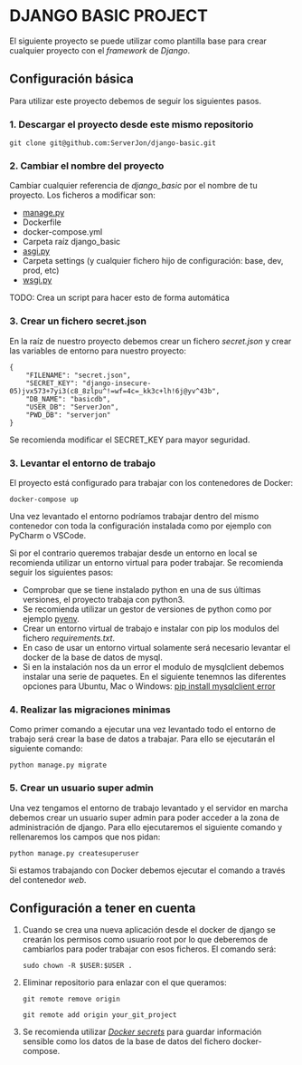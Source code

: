 # DJANGO BASIC PROJECT

El siguiente proyecto se puede utilizar como plantilla base para crear cualquier proyecto con el _framework_ de *Django*.

## Configuración básica

Para utilizar este proyecto debemos de seguir los siguientes pasos.

### 1. Descargar el proyecto desde este mismo repositorio

    git clone git@github.com:ServerJon/django-basic.git

### 2. Cambiar el nombre del proyecto

Cambiar cualquier referencia de *django_basic* por el nombre de tu proyecto. Los ficheros a modificar son:

- [manage.py](https://github.com/ServerJon/django-basic/blob/main/manage.py)
- Dockerfile
- docker-compose.yml
- Carpeta raíz django_basic
- [asgi.py](https://github.com/ServerJon/django-basic/blob/main/django_basic/asgi.py)
- Carpeta settings (y cualquier fichero hijo de configuración: base, dev, prod, etc)
- [wsgi.py](https://github.com/ServerJon/django-basic/blob/main/django_basic/wsgi.py)

TODO: Crea un script para hacer esto de forma automática

### 3. Crear un fichero secret.json

En la raíz de nuestro proyecto debemos crear un fichero _secret.json_ y crear las variables de entorno para nuestro proyecto:

    {
        "FILENAME": "secret.json",
        "SECRET_KEY": "django-insecure-05)jvx573+7yi3(c8_8zlpu^!=wf=4c=_kk3c+lh!6j@yv^43b",
        "DB_NAME": "basicdb",
        "USER_DB": "ServerJon",
        "PWD_DB": "serverjon"
    }

Se recomienda modificar el SECRET_KEY para mayor seguridad.

### 3. Levantar el entorno de trabajo

El proyecto está configurado para trabajar con los contenedores de Docker:

    docker-compose up

Una vez levantado el entorno podríamos trabajar dentro del mismo contenedor con toda la configuración instalada como por ejemplo con PyCharm o VSCode.

Si por el contrario queremos trabajar desde un entorno en local se recomienda utilizar un entorno virtual para poder trabajar. Se recomienda seguir los siguientes pasos:

- Comprobar que se tiene instalado python en una de sus últimas versiones, el proyecto trabaja con python3.
- Se recomienda utilizar un gestor de versiones de python como por ejemplo [pyenv](https://github.com/pyenv/pyenv).
- Crear un entorno virtual de trabajo e instalar con pip los modulos del fichero _requirements.txt_.
- En caso de usar un entorno virtual solamente será necesario levantar el docker de la base de datos de mysql.
- Si en la instalación nos da un error el modulo de mysqlclient debemos instalar una serie de paquetes. En el siguiente tenemnos las diferentes opciones para Ubuntu, Mac o Windows: [pip install mysqlclient error](https://stackoverflow.com/questions/35190465/virtualenvpython3-4-pip-install-mysqlclient-error)

### 4. Realizar las migraciones minimas

Como primer comando a ejecutar una vez levantado todo el entorno de trabajo será crear la base de datos a trabajar. Para ello se ejecutarán el siguiente comando:

    python manage.py migrate

### 5. Crear un usuario super admin

Una vez tengamos el entorno de trabajo levantado y el servidor en marcha debemos crear un usuario super admin para poder acceder a la zona de administración de django. Para ello ejecutaremos el siguiente comando y rellenaremos los campos que nos pidan:

    python manage.py createsuperuser

Si estamos trabajando con Docker debemos ejecutar el comando a través del contenedor _web_.

## Configuración a tener en cuenta

1. Cuando se crea una nueva aplicación desde el docker de django se crearán los permisos como usuario root por lo que deberemos de cambiarlos para poder trabajar con esos ficheros. El comando será:

    `sudo chown -R $USER:$USER .`

2. Eliminar repositorio para enlazar con el que queramos:

    `git remote remove origin`

    `git remote add origin your_git_project`

3. Se recomienda utilizar _[Docker secrets](https://docs.docker.com/engine/swarm/secrets/)_ para guardar información sensible como los datos de la base de datos del fichero docker-compose.
